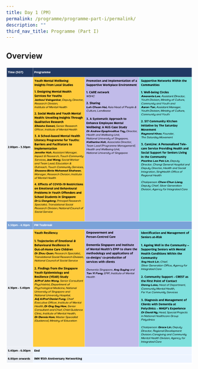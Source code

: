 ```yaml
---
title: Day 1 (PM)
permalink: /programme/programme-part-i/permalink/
description: ""
third_nav_title: Programme (Part I)
---
```

## Overview
![](/images/day%201_pm.png)